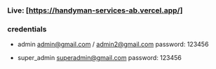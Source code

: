 ### Live: [https://handyman-services-ab.vercel.app/]

### credentials

- admin
  admin@gmail.com / admin2@gmail.com
  password: 123456

- super_admin
  superadmin@gmail.com
  password: 123456
